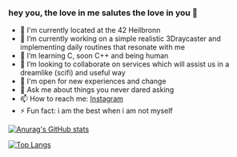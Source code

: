 ### hey you, the love in me salutes the love in you 🖤

- 🏫 I'm currently located at the 42 Heilbronn
- 🔭 I’m currently working on a simple realistic 3Draycaster and implementing daily routines that resonate with me
- 🌱 I’m learning C, soon C++ and being human 
- 👯 I’m looking to collaborate on services which will assist us in a dreamlike (scifi) and useful way
- 🤔 I'm open for new experiences and change
- 💬 Ask me about things you never dared asking
- 📫 How to reach me: [Instagram](www.instagram.com)
- ⚡ Fun fact: i am the best when i am not myself

[![Anurag's GitHub stats](https://github-readme-stats.vercel.app/api?username=romyradau&show_icons=true&theme=radical&show_icons=true&count_private=true)](https://github.com/anuraghazra/github-readme-stats)


[![Top Langs](https://github-readme-stats.vercel.app/api/top-langs/?username=romyradau&layout=compact)](https://github.com/anuraghazra/github-readme-stats)
